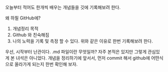 오늘부터 적어도 한개씩 배우는 개념들을 깃에 기록해보려 한다.

왜 하필 GitHub에?

1. 개념정리 목적
2. Github 와 친숙해짐
3. 나의 노력을 기록 및 측정 할 수 있다.
위와 같은 이유로 한번 기록해보려 한다.

우선, 시작부터 난관이다.
.md 파일이란 무엇일까?
자주 본적은 있지만 그렇게 관심있게 본 녀석은 아니었다.
개념을 정리하기에 앞서서, 먼저 commit 해서 github에 어떤식으로
올라가게 되는지 한번 확인해 보자.

